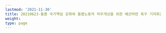 ```yaml
---
lastmod: '2021-11-30'
title: 20210623-돌봄 국가책임 강화와 돌봄노동자 처우개선을 위한 예산마련 촉구 기자회견
weight: 
type: page
---
```

